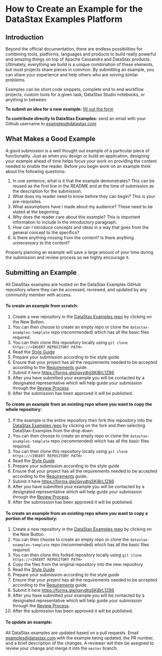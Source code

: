 # How to Create an Example for the DataStax Examples Platform
## Introduction
Beyond the official documentation, there are endless possibilities for combining tools, platforms, languages and products to build really powerful and amazing things on top of Apache Cassandra and DataStax products. Ultimately, everything we build is a unique combination of these elements, but most projects share pieces in common. By submitting an example, you can share your experience and help others who are solving similar problems.

Examples can be short code snippets, complete end to end workflow projects, custom tools for a given task, DataStax Studio notebooks, or anything in between. 

**To submit an idea for a new example:** [fill out the form](https://docs.google.com/forms/d/e/1FAIpQLSfmYWbEo0Bh65wwgjhIpnXyODWfX3e99LmJYzTfkVLBVC96oQ/viewform)

**To contribute directly to DataStax Examples:** send an email with your Github username to examples@datastax.com

## What Makes a Good Example

A good submission is a well thought out example of a particular piece of functionality.  Just as when you design or build an application, designing your example ahead of time helps focus your work on providing the content needed to enable the reader.  Before you begin work on an example think about the following questions:

1) In one sentence, what is it that the example demonstrates?  This can be reused as the first line in the README and at the time of submission as the description for the submission.
2) What does my reader need to know before they can begin?  This is your pre-requisites.
3) What assumptions have I made about my audience?  These need to be stated at the beginning.
4) Why does the reader care about this example? This is important information to include in the introductory paragraph.
5) How can I introduce concepts and ideas in a way that goes from the general concept to the specifics?
6) Is there anything missing from the content?  Is there anything unnecessary to the content?

Properly planning an example will save a large amount of your time during the submission and review process so we highly encourage it.

## Submitting an Example

All DataStax examples are hosted on the DataStax Examples GitHub repository where they can be accessed, reviewed, and updated by any community member with access.

#### To create an example from scratch:

   1. Create a new repository in the [DataStax Examples repo](https://github.com/DataStax-Examples) by clicking on the New Button.
   2. You can then choose to create an empty repo or clone the `datastax-examples-template` repo (recommended) which has all the basic files required.
   3. You can then clone this repository locally using `git clone https://<INSERT REPOSITORY PATH>`
   4. Read the [Style Guide](./docs/STYLE_GUIDE.md)
   5. Prepare your submission according to the style guide
   6. Ensure that your project has all the requirements needed to be accepted according to the [Requirements](./docs/REQUIREMENTS.md) guide.
   7. Submit it here https://forms.gle/iqxydtgSKjBrL1Z86
   8. After you have submitted your example you will be contacted by a designated representative which will help guide your submission through the [Review Process](./docs/REVIEW_PROCESS.md).
   9. After the submission has been approved it will be published.

#### To create an example from an existing repo where you want to copy the whole repository:

   1. If the example is the entire repository then fork this repository into the [DataStax Examples repo](https://github.com/DataStax-Examples) by clicking on the fork and then selecting DataStax-Examples from the drop down.
   3. You can then choose to create an empty repo or clone the `datastax-examples-template` repo (recommended) which has all the basic files required.
   4. You can then clone this repository locally using `git clone https://<INSERT REPOSITORY PATH>`
   5. Read the [Style Guide](./docs/STYLE_GUIDE.md)
   6. Prepare your submission according to the style guide
   7. Ensure that your project has all the requirements needed to be accepted according to the [Requirements](./docs/REQUIREMENTS.md) guide.
   8. Submit it here https://forms.gle/iqxydtgSKjBrL1Z86
   9. After you have submitted your example you will be contacted by a designated representative which will help guide your submission through the [Review Process](./docs/REVIEW_PROCESS.md).
   10. After the submission has been approved it will be published.

#### To create an example from an existing repo where you want to copy a portion of the repository:

   1. Create a new repository in the [DataStax Examples repo](https://github.com/DataStax-Examples) by clicking on the New Button.
   2. You can then choose to create an empty repo or clone the `datastax-examples-template` repo (recommended) which has all the basic files required.
   3. You can then clone this forked repository locally using `git clone https://<INSERT REPOSITORY PATH>`
   4. Copy the files from the original repository into the new repository
   5. Read the [Style Guide](./docs/STYLE_GUIDE.md)
   6. Prepare your submission according to the style guide
   7. Ensure that your project has all the requirements needed to be accepted according to the [Requirements](./docs/REQUIREMENTS.md) guide.
   8. Submit it here https://forms.gle/iqxydtgSKjBrL1Z86
   9. After you have submitted your example you will be contacted by a designated representative which will help guide your submission through the [Review Process](./docs/REVIEW_PROCESS.md).
   10. After the submission has been approved it will be published.

#### To update an example:

All DataStax examples are updated based on a pull requests.  Email examples@datastax.com with the example being updated, the PR number, and a brief description of the changes.  A reviewer will then be assigned to review your change and merge it into the `master` branch.
 
